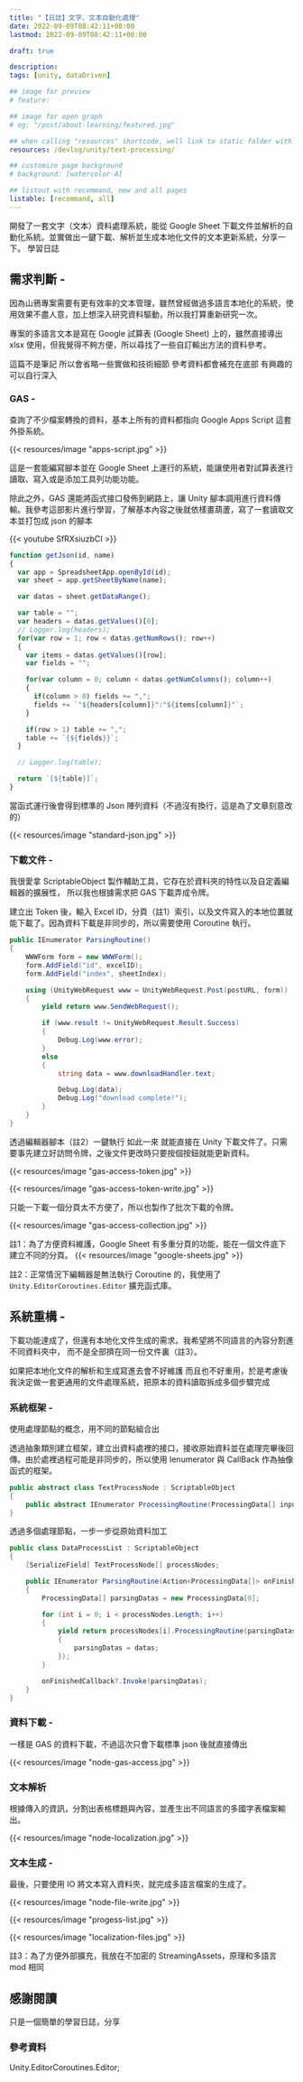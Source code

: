 ```yaml
---
title: "【日誌】文字、文本自動化處理"
date: 2022-09-09T08:42:11+08:00
lastmod: 2022-09-09T08:42:11+08:00

draft: true

description:
tags: [unity, dataDriven]

## image for preview
# feature: 

## image for open graph
# og: "/post/about-learning/featured.jpg"

## when calling "resources" shortcode, well link to static folder with this path 
resources: /devlog/unity/text-processing/

## customize page background
# background: [watercolor-A] 

## listout with recommand, new and all pages
listable: [recommand, all]
---
```


開發了一套文字（文本）資料處理系統，能從 Google Sheet 下載文件並解析的自動化系統。並實做出一鍵下載、解析並生成本地化文件的文本更新系統，分享一下。 學習日誌

<!--more-->

## 需求判斷 -

因為山鴉專案需要有更有效率的文本管理，雖然曾經做過多語言本地化的系統，使用效果不盡人意，加上想深入研究資料驅動，所以我打算重新研究一次。

專案的多語言文本是寫在 Google 試算表 (Google Sheet) 上的，雖然直接導出 xlsx 使用，但我覺得不夠方便，所以尋找了一些自訂輸出方法的資料參考。

這篇不是筆記 所以會省略一些實做和技術細節 參考資料都會補充在底部 有興趣的可以自行深入

### GAS -

查詢了不少檔案轉換的資料，基本上所有的資料都指向 Google Apps Script 這套外掛系統。

<!-- https://www.google.com/search?client=firefox-b-d&q=google+excel+to+json -->

<!-- https://thenewstack.io/how-to-convert-google-spreadsheet-to-json-formatted-text/ -->

{{< resources/image "apps-script.jpg" >}}

這是一套能編寫腳本並在 Google Sheet 上運行的系統，能讓使用者對試算表進行讀取、寫入或是添加工具列功能功能。

除此之外，GAS 還能將函式接口發佈到網路上，讓 Unity 腳本調用進行資料傳輸。我參考這部影片進行學習，了解基本內容之後就依樣畫葫蘆，寫了一套讀取文本並打包成 json 的腳本

{{< youtube SfRXsiuzbCI >}}

```ts
function getJson(id, name)
{
  var app = SpreadsheetApp.openById(id);
  var sheet = app.getSheetByName(name);

  var datas = sheet.getDataRange();

  var table = "";
  var headers = datas.getValues()[0];
  // Logger.log(headers);    
  for(var row = 1; row < datas.getNumRows(); row++)
  {
    var items = datas.getValues()[row];
    var fields = "";

    for(var column = 0; column < datas.getNumColumns(); column++)
    {
      if(column > 0) fields += ",";
      fields += `"${headers[column]}":"${items[column]}"`;
    }

    if(row > 1) table += ",";
    table += `{${fields}}`;
  }

  // Logger.log(table);

  return `[${table}]`;
}
```

當函式運行後會得到標準的 Json 陣列資料（不過沒有換行，這是為了文章刻意改的）

{{< resources/image "standard-json.jpg" >}}

### 下載文件 -

我很愛拿 ScriptableObject 製作輔助工具，它存在於資料夾的特性以及自定義編輯器的擴展性， 所以我也根據需求把 GAS 下載弄成令牌。

建立出 Token 後，輸入 Excel ID，分頁（註1）索引，以及文件寫入的本地位置就能下載了。因為資料下載是非同步的，所以需要使用 Coroutine 執行。

```cs
public IEnumerator ParsingRoutine()
{
    WWWForm form = new WWWForm();
    form.AddField("id", excelID);
    form.AddField("index", sheetIndex);

    using (UnityWebRequest www = UnityWebRequest.Post(postURL, form))
    {
        yield return www.SendWebRequest();

        if (www.result != UnityWebRequest.Result.Success)
        {
            Debug.Log(www.error);
        }
        else
        {
            string data = www.downloadHandler.text;

            Debug.Log(data);
            Debug.Log("download complete!");
        }
    }
}
```

透過編輯器腳本（註2）一鍵執行 如此一來 就能直接在 Unity 下載文件了。只需要事先建立好訪問令牌，之後文件更改時只要按個按鈕就能更新資料。

{{< resources/image "gas-access-token.jpg" >}}

{{< resources/image "gas-access-token-write.jpg" >}}

只能一下載一個分頁太不方便了，所以也製作了批次下載的令牌。

{{< resources/image "gas-access-collection.jpg" >}}

註1：為了方便資料維護，Google Sheet 有多重分頁的功能，能在一個文件底下建立不同的分頁。
{{< resources/image "google-sheets.jpg" >}}


註2：正常情況下編輯器是無法執行 Coroutine 的，我使用了 `Unity.EditorCoroutines.Editor` 擴充函式庫。

## 系統重構 -

下載功能達成了，但還有本地化文件生成的需求。我希望將不同語言的內容分割進不同資料夾中， 而不是全部擠在同一份文件裏（註3）。

如果把本地化文件的解析和生成寫進去會不好維護 而且也不好重用，於是考慮後 我決定做一套更通用的文件處理系統，把原本的資料讀取拆成多個步驟完成

### 系統框架 -

使用處理節點的概念，用不同的節點組合出

透過抽象類別建立框架，建立出資料處裡的接口，接收原始資料並在處理完畢後回傳。由於處裡過程可能是非同步的，所以使用 Ienumerator 與 CallBack 作為抽像函式的框架。

```cs
public abstract class TextProcessNode : ScriptableObject
{
    public abstract IEnumerator ProcessingRoutine(ProcessingData[] input, Action<ProcessingData[]> onFinishedCallback);
}
```

透過多個處理節點，一步一步從原始資料加工

```cs
public class DataProcessList : ScriptableObject
{
    [SerializeField] TextProcessNode[] processNodes;

    public IEnumerator ParsingRoutine(Action<ProcessingData[]> onFinishedCallback)
    {
        ProcessingData[] parsingDatas = new ProcessingData[0];

        for (int i = 0; i < processNodes.Length; i++)
        {
            yield return processNodes[i].ProcessingRoutine(parsingDatas, (datas) =>
            {
                parsingDatas = datas;
            });
        }

        onFinishedCallback?.Invoke(parsingDatas);
    }
}
```

### 資料下載 -

一樣是 GAS 的資料下載，不過這次只會下載標準 json 後就直接傳出

{{< resources/image "node-gas-access.jpg" >}}

### 文本解析

根據傳入的資訊，分割出表格標題與內容，並產生出不同語言的多國字表檔案輸出。

{{< resources/image "node-localization.jpg" >}}

### 文本生成 -

最後，只要使用 IO 將文本寫入資料夾，就完成多語言檔案的生成了。

{{< resources/image "node-file-write.jpg" >}}

{{< resources/image "progess-list.jpg" >}}

{{< resources/image "localization-files.jpg" >}}

註3：為了方便外部擴充，我放在不加密的 StreamingAssets，原理和多語言 mod 相同

## 感謝閱讀

只是一個簡單的學習日誌，分享

### 參考資料

<!-- https://www.youtube.com/watch?v=SfRXsiuzbCI -->

Unity.EditorCoroutines.Editor;